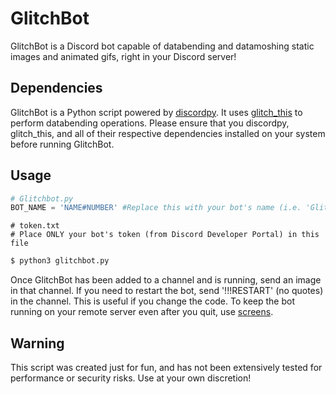 # GlitchBot

GlitchBot is a Discord bot capable of databending and datamoshing static images and animated gifs, right in your Discord server!

## Dependencies

GlitchBot is a Python script powered by [discordpy](https://discordpy.readthedocs.io/en/latest/). It uses [glitch_this](https://github.com/TotallyNotChase/glitch-this) to perform databending operations. Please ensure that you discordpy, glitch_this, and all of their respective dependencies installed on your system before running GlitchBot.

## Usage

```python
# Glitchbot.py
BOT_NAME = 'NAME#NUMBER' #Replace this with your bot's name (i.e. 'GlitchBot#1234')
```
```
# token.txt
# Place ONLY your bot's token (from Discord Developer Portal) in this file
```
```bash
$ python3 glitchbot.py
```
Once GlitchBot has been added to a channel and is running, send an image in that channel. If you need to restart the bot, send '!!!RESTART' (no quotes) in the channel. This is useful if you change the code. To keep the bot running on your remote server even after you quit, use [screens](https://linuxize.com/post/how-to-use-linux-screen/).

## Warning

This script was created just for fun, and has not been extensively tested for performance or security risks. Use at your own discretion!
